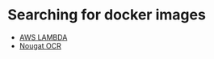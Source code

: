 # Searching for docker images

- [AWS LAMBDA](https://hub.docker.com/r/amazon/aws-lambda-python)
- [Nougat OCR](https://hub.docker.com/r/ropcareer/nougat-ocr)